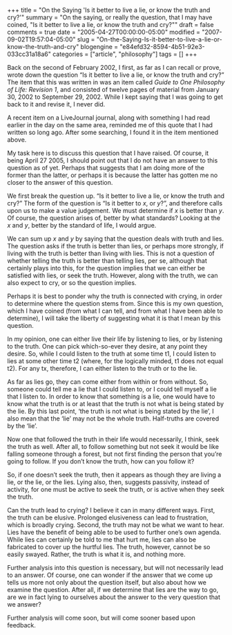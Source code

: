 +++
title = "On the Saying 'Is it better to live a lie, or know the truth and cry?'"
summary = "On the saying, or really the question, that I may have coined, \"Is it better to live a lie, or know the truth and cry?\""
draft = false
comments = true
date = "2005-04-27T00:00:00-05:00"
modified = "2007-09-02T19:57:04-05:00"
slug = "On-the-Saying-Is-it-better-to-live-a-lie-or-know-the-truth-and-cry"
blogengine = "e84efd32-8594-4b51-92e3-033cc31a18a6"
categories = ["article", "philosophy"]
tags = []
+++

<p>
Back on the second of February 2002, I first, as far as I can recall or prove, wrote down the question &ldquo;Is it better to live a lie, or know the truth and cry?&rdquo; The item that this was written in was an item called <em>Guide to One Philosophy of Life: Revision 1</em>, and consisted of twelve pages of material from January 30, 2002 to September 29, 2002. While I kept saying that I was going to get back to it and revise it, I never did.
</p>
<p>
A recent item on a LiveJournal journal, along with something I had read earlier in the day on the same area, reminded me of this quote that I had written so long ago. After some searching, I found it in the item mentioned above.
</p>
<p>
My task here is to discuss this question that I have raised. Of course, it being April 27 2005, I should point out that I do not have an answer to this question as of yet. Perhaps that suggests that I am doing more of the former than the latter, or perhaps it is because the latter has gotten me no closer to the answer of this question.
</p>
<!--more--><!--adsense-->
<p>
We first break the question up. &ldquo;Is it better to live a lie, or know the truth and cry?&rdquo; The form of the question is &ldquo;Is it better to <em>x</em>, or <em>y</em>?&rdquo;, and therefore calls upon us to make a value judgement. We must determine if <em>x</em> is better than <em>y</em>. Of course, the question arises of, better by what standards? Looking at the <em>x</em> and <em>y</em>, better by the standard of life, I would argue.
</p>
<p>
We can sum up <em>x</em> and <em>y</em> by saying that the question deals with truth and lies. The question asks if the truth is better than lies, or perhaps more strongly, if living with the truth is better than living with lies. This is not a question of whether telling the truth is better than telling lies, per se, although that certainly plays into this, for the question implies that we can either be satisfied with lies, or seek the truth. However, along with the truth, we can also expect to cry, or so the question implies.
</p>
<p>
Perhaps it is best to ponder why the truth is connected with crying, in order to determine where the question stems from. Since this is my own question, which I have coined (from what I can tell, and from what I have been able to determine), I will take the liberty of suggesting what it is that I mean by this question.
</p>
<p>
In my opinion, one can either live their life by listening to lies, or by listening to the truth. One can pick which-so-ever they desire, at any point they desire. So, while I could listen to the truth at some time t1, I could listen to lies at some other time t2 (where, for the logically minded, t1 does not equal t2). For any tx, therefore, I can either listen to the truth or to the lie.
</p>
<p>
As far as lies go, they can come either from within or from without. So, someone could tell me a lie that I could listen to, or I could tell myself a lie that I listen to. In order to know that something is a lie, one would have to know what the truth is or at least that the truth is not what is being stated by the lie. By this last point, &lsquo;the truth is not what is being stated by the lie&rsquo;, I also mean that the &lsquo;lie&rsquo; may not be the whole truth. Half-truths are covered by the &lsquo;lie&rsquo;.
</p>
<p>
Now one that followed the truth in their life would necessarily, I think, seek the truth as well. After all, to follow something but not seek it would be like falling someone through a forest, but not first finding the person that you&rsquo;re going to follow. If you don&rsquo;t know the truth, how can you follow it?
</p>
<p>
So, if one doesn&rsquo;t seek the truth, then it appears as though they are living a lie, or the lie, or the lies. Lying also, then, suggests passivity, instead of activity, for one must be active to seek the truth, or is active when they seek the truth.
</p>
<p>
Can the truth lead to crying? I believe it can in many different ways. First, the truth can be elusive. Prolonged elusiveness can lead to frustration, which is broadly crying. Second, the truth may not be what we want to hear. Lies have the benefit of being able to be used to further one&rsquo;s own agenda. While lies can certainly be told to me that hurt me, lies can also be fabricated to cover up the hurtful lies. The truth, however, cannot be so easily swayed. Rather, the truth is what it is, and nothing more.
</p>
<p>
Further analysis into this question is necessary, but will not necessarily lead to an answer. Of course, one can wonder if the answer that we come up tells us more not only about the question itself, but also about how we examine the question. After all, if we determine that lies are the way to go, are we in fact lying to ourselves about the answer to the very question that we answer?
</p>
<p>
Further analysis will come soon, but will come sooner based upon feedback.
</p>


